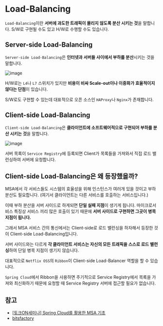 # Load-Balancing

`Load-Balancing`이란 **서버에 과도한 트래픽이 몰리지 않도록 분산 시키는 것**을 말합니다. S/W로 구현될 수도 있고 H/W로 수행할 수도 있습니다.

## Server-side Load-Balancing

`Server-side Load-Balancing`은 **인터넷과 서버들 사이에서 부하를 분산**시키는 것을 말합니다. 

![image](https://user-images.githubusercontent.com/53790137/152780216-adb6f80c-a490-4590-875c-f839e22aaefd.png)

H/W로는 `L4`나 `L7` 스위치가 있지만 **비용이 비싸 Scale-out이나 이중화가 효율적이지 않다는 단점**이 있습니다. 

S/W로도 구현할 수 있는데 대표적으로 오픈 소스인 `HAProxy`나 `Nginx`가 존재합니다. 

## Client-side Load-Balancing

`Client-side Load-Balancing`은 **클라이언트에 소프트웨어적으로 구현되어 부하를 분산 시키는 것**을 말합니다. 

![image](https://user-images.githubusercontent.com/53790137/152779926-5ddc3502-0a70-4d4e-9446-316674ac86ae.png)

서버 목록이 `Service Registry`에 등록되면 Client가 목록들을 가져와서 직접 로드 밸런싱하여 서버에 요청합니다.

## Client-side Load-Balancing은 왜 등장했을까?

MSA에서 각 서비스들도 시스템의 효율성을 위해 인스턴스가 여러개 있을 것이고 부하분산도 필요합니다. (여기서 클라이언트는 다른 서비스를 호출하는 서비스입니다.)

이때 부하 분산을 서버 사이드로 하게되면 **단일 실패 지점**이 생기게 됩니다. 마이크로서비스 특징상 서비스 끼리 많은 호출이 있기 때문에 **서버 사이드로 구현하면 그곳이 병목 지점이 됩니다.** 

그래서 MSA 서비스 간의 통신에서는 Client-side로 로드 밸런싱을 하자해서 등장한 것이 Client-side Load-Balancing입니다. 

서버 사이드와는 다르게 **각 클라이언트 서비스는 자신의 모든 트래픽을 스스로 로드 밸런싱**하여 단일 병목 지점이 생기지 않습니다. 

대표적으로 `Netflix OSS`의 `Ribbon`이 Client-side Load-Balancer 역할을 할 수 있습니다.

`Spring Cloud`에서 Ribbon을 사용하면 주기적으로 Service Registry에서 목록을 가져와 최신화하기 때문에 요청할 때 Service Registry 서버에 접근할 필요가 없습니다.

## 참고
- [[토크ON세미나] Spring Cloud를 활용한 MSA 기초](https://www.youtube.com/watch?v=iHHuYGdG_Yk)
- [bitsfactory](https://medium.com/bitsfactory/network-load-balancing-what-and-why-d7ff264f957c)








